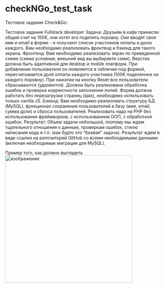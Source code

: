 # checkNGo_test_task
Тестовое задание Check&amp;Go:



Тестовое задание Fullstack developer
Задача: 
Друзьям в кафе принесли общий счет на 100€, они хотят его поделить поровну. Они вводят свое имя и email в форме - и получают список участников оплаты и долю каждого. Вам необходимо реализовать фронтенд и бэкенд для такого экрана.
Фронтенд:
Вам необходимо реализовать экран по приведенной схеме (схема условная, внешний вид вы выбираете сами). Верстка должна быть адаптивной для desktop и mobile платформ. При добавлении пользователя он появляется в табличке под формой, пересчитывается доля оплаты каждого участника (100€ поделенное на каждого поровну). При нажатии на кнопку Reset все пользователи сбрасываются (удаляются). Должна быть реализована обработка ошибок и проверка корректности заполнения полей. Форма должна работать без перезагрузки страниц (ajax), необходимо использовать только vanilla JS. 
Бэкенд:
Вам необходимо реализовать структуру БД (MySQL), функционал сохранения пользователей в базу (имя, email, сумма доли) и сброса пользователей. Реализовать надо на PHP без использования фреймворков, с использованием ООП, с обработкой ошибок. 
Результат:
Объем задачи небольшой, поэтому мы ждем тщательного отношения к данным, проверкам ошибок, стилю написания кода и т.п. (как будто это “боевая” задача). Результат ждем в виде ссылки на репозиторий GitHub со всеми необходимыми данными (включая необходимые миграции для MySQL). 



Пример того, как должно выгладеть
<img width="410" alt="изображение" src="https://github.com/KZarech/checkNGo_test_task/assets/112808741/0099e65a-1c95-4365-aa76-9cc227410422">
